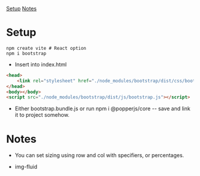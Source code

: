 [Setup](#setup)
[Notes](#notes)

# Setup

``` shell
npm create vite # React option
npm i bootstrap
```

- Insert into index.html

``` html
<head>
    <link rel="stylesheet" href="./node_modules/bootstrap/dist/css/bootstrap.css">
</head>
<body></body>
<script src="./node_modules/bootstrap/dist/js/bootstrap.js"></script> 
```

- Either bootstrap.bundle.js or run npm i @popperjs/core -- save and link it to project somehow.


# Notes

- You can set sizing using row and col with specifiers, or percentages.

- img-fluid